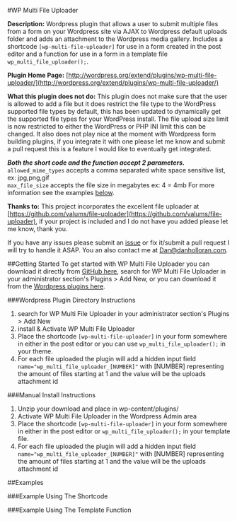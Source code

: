 #WP Multi File Uploader

**Description:** Wordpress plugin that allows a user to submit multiple files from a form on your Wordpress site via AJAX to Wordpress default uploads folder and adds an attachment to the
Wordpress media gallery.  Includes a shortcode `[wp-multi-file-uploader]` for use in a form created in the post editor and a function for use in a form in a template file `wp_multi_file_uploader();`.

**Plugin Home Page:** [http://wordpress.org/extend/plugins/wp-multi-file-uploader/](http://wordpress.org/extend/plugins/wp-multi-file-uploader/)

**What this plugin does not do:** This plugin does not make sure that the user is allowed to add a file but it does restrict the file type to the WordPress supported file types by default, this has been updated to dynamically get the supported file types for your WordPress install.  The file upload size limit is now restricted to either the WordPress or PHP INI limit this can be changed.  It also does not play nice at the moment with Wordpress form building plugins, if you integrate it with one please let me know and submit a pull request this is a feature I would like to eventually get integrated.

***Both the short code and the function accept 2 parameters.***  
`allowed_mime_types` accepts a comma separated white space sensitive list, ex: jpg,png,gif  
`max_file_size` accepts the file size in megabytes ex: 4 = 4mb
For more information see the examples [below](#wpmfu_examples).

**Thanks to:** This project incorporates the excellent file uploader at [https://github.com/valums/file-uploader](https://github.com/valums/file-uploader), if your project is included and I do not have you added please let me know, thank you.

If you have any issues please submit an [issue](https://github.com/DHolloran/WPMultiFileUploader/issues/new) or fix it/submit a pull request I will try to handle it ASAP. You an also contact me at [Dan@danholloran.com](mailto:dan@danholloran.com).

##Getting Started
To get started with WP Multi File Uploader you can download it directly from [GitHub here](https://github.com/DHolloran/WPMultiFileUploader/archive/master.zip), search for WP Multi File Uploader in your administrator section's Plugins > Add New, or you can download it from the [Wordpress plugins here](http://wordpress.org/extend/plugins/wp-multi-file-uploader/).

###Wordpress Plugin Directory Instructions
1. search for WP Multi File Uploader in your administrator section's Plugins > Add New
2. install &amp; Activate WP Multi File Uploader
3. Place the shortcode `[wp-multi-file-uploader]` in your form somewhere in either in the post editor or you can use `wp_multi_file_uploader();` in your theme.
4. For each file uploaded the plugin will add a hidden input field `name="wp_multi_file_uploader_[NUMBER]"` with [NUMBER] representing the amount of files starting at 1 and the value will be the uploads attachment id


###Manual Install Instructions</h3>
1. Unzip your download and place in wp-content/plugins/
2. Activate WP Multi File Uploader in the Wordpress Admin area
3. Place the shortcode `[wp-multi-file-uploader]` in your form somewhere in either in the post editor or `wp_multi_file_uploader();` in your template file.
4. For each file uploaded the plugin will add a hidden input field `name="wp_multi_file_uploader_[NUMBER]"` with [NUMBER] representing the amount of files starting at 1 and the value will be the uploads attachment id

##Examples
<div id="wpmfu_examples"></div>
###Example Using The Shortcode
<script src="https://gist.github.com/DHolloran/7515060.js"></script>

###Example Using The Template Function
<script src="https://gist.github.com/DHolloran/1cd708170a2042f92b3d.js"></script>
